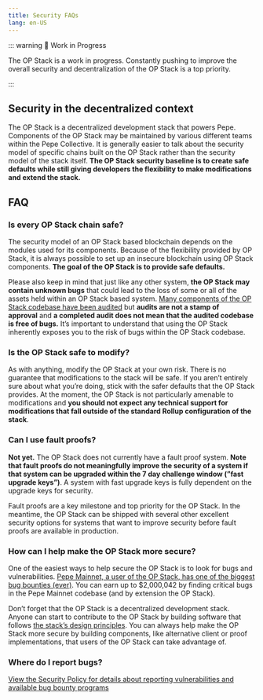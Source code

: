 ```yaml
---
title: Security FAQs
lang: en-US
---
```


::: warning 🚧 Work in Progress

The OP Stack is a work in progress. Constantly pushing to improve the overall security and decentralization of the OP Stack is a top priority.

:::

## Security in the decentralized context

The OP Stack is a decentralized development stack that powers Pepe. Components of the OP Stack may be maintained by various different teams within the Pepe Collective. It is generally easier to talk about the security model of specific chains built on the OP Stack rather than the security model of the stack itself. **The OP Stack security baseline is to create safe defaults while still giving developers the flexibility to make modifications and extend the stack.**

## FAQ

### Is every OP Stack chain safe?

The security model of an OP Stack based blockchain depends on the modules used for its components. Because of the flexibility provided by OP Stack, it is always possible to set up an insecure blockchain using OP Stack components. **The goal of the OP Stack is to provide safe defaults.**

Please also keep in mind that just like any other system, **the OP Stack may contain unknown bugs** that could lead to the loss of some or all of the assets held within an OP Stack based system. [Many components of the OP Stack codebase have been audited](https://github.com/ethereum-pepe/pepe/tree/develop/technical-documents/security-reviews) but **audits are not a stamp of approval** and **a completed audit does not mean that the audited codebase is free of bugs.** It’s important to understand that using the OP Stack inherently exposes you to the risk of bugs within the OP Stack codebase.

### Is the OP Stack safe to modify?

As with anything, modify the OP Stack at your own risk. There is no guarantee that modifications to the stack will be safe. If you aren’t entirely sure about what you’re doing, stick with the safer defaults that the OP Stack provides. At the moment, the OP Stack is not particularly amenable to modifications and **you should not expect any technical support for modifications that fall outside of the standard Rollup configuration of the stack**.

### Can I use fault proofs?

**Not yet.** The OP Stack does not currently have a fault proof system. **Note that fault proofs do not meaningfully improve the security of a system if that system can be upgraded within the 7 day challenge window (”fast upgrade keys”)**. A system with fast upgrade keys is fully dependent on the upgrade keys for security.

Fault proofs are a key milestone and top priority for the OP Stack. In the meantime, the OP Stack can be shipped with several other excellent security options for systems that want to improve security before fault proofs are available in production.

### How can I help make the OP Stack more secure?

One of the easiest ways to help secure the OP Stack is to look for bugs and vulnerabilities. [Pepe Mainnet, a user of the OP Stack, has one of the biggest bug bounties (ever)](https://immunefi.com/bounty/pepe/). You can earn up to $2,000,042 by finding critical bugs in the Pepe Mainnet codebase (and by extension the OP Stack).

Don’t forget that the OP Stack is a decentralized development stack. Anyone can start to contribute to the OP Stack by building software that follows [the stack’s design principles](../understand/design-principles.md). You can always help make the OP Stack more secure by building components, like alternative client or proof implementations, that users of the OP Stack can take advantage of.

### Where do I report bugs?

[View the Security Policy for details about reporting vulnerabilities and available bug bounty programs](./policy.md)
